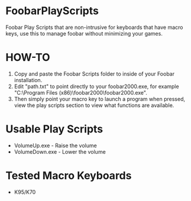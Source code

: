 FoobarPlayScripts
=================

Foobar Play Scripts that are non-intrusive for keyboards that have macro keys, use this to manage foobar without minimizing your games.

HOW-TO
=================

1. Copy and paste the Foobar Scripts folder to inside of your Foobar installation.
2. Edit "path.txt" to point directly to your foobar2000.exe, for example "C:\Program Files (x86)\foobar2000\foobar2000.exe".
3. Then simply point your macro key to launch a program when pressed, view the play scripts section to view what functions are available.


Usable Play Scripts
=================

- VolumeUp.exe    - Raise the volume
- VolumeDown.exe  - Lower the volume

Tested Macro Keyboards
=================
- K95/K70
